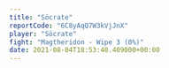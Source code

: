 ```yaml
---
title: "Söcrate"
reportCode: "6C8yAqQ7W3kVjJnX"
player: "Söcrate"
fight: "Magtheridon - Wipe 3 (0%)"
date: 2021-08-04T18:53:40.409000+00:00
---
```

